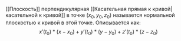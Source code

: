 [[Плоскость]] перпендикулярная [[Касательная прямая к кривой|касательной к кривой]] в точке $(x_0, y_0, z_0)$ называется нормальной плоскостью к кривой в этой точке. Описывается как:$$x'(t_0)*(x-x_0) + y'(t_0)*(y-y_0) + z'(t_0)*(z-z_0)$$